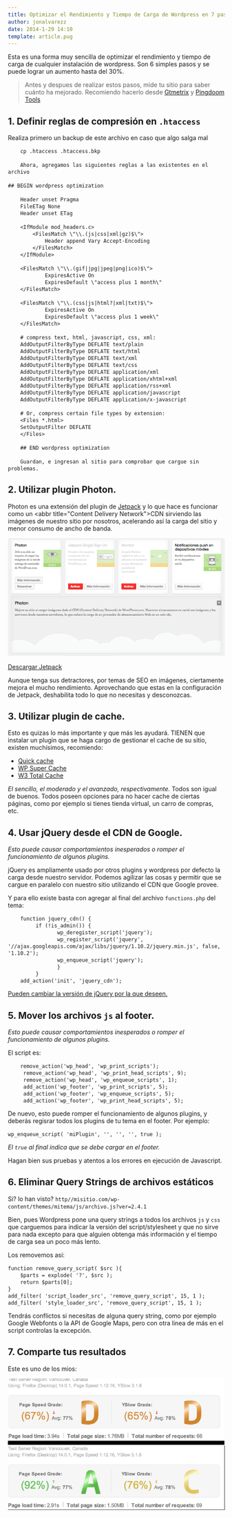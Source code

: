 ```yaml
---
title: Optimizar el Rendimiento y Tiempo de Carga de Wordpress en 7 pasos
author: jonalvarezz
date: 2014-1-29 14:10
template: article.pug
---
```


Esta es una forma muy sencilla de optimizar el rendimiento y tiempo de carga de cualquier instalación de wordpress. Son 6 simples pasos y se puede lograr un aumento hasta del 30%.

> Antes y despues de realizar estos pasos, mide tu sitio para saber cuánto ha mejorado. Recomiendo hacerlo desde [Gtmetrix](http://gtmetrix.com) y [Pingdoom Tools](http://tools.pingdom.com/fpt)

## 1. Definir reglas de compresión en `.htaccess`

Realiza primero un backup de este archivo en caso que algo salga mal

    	cp .htaccess .htaccess.bkp

    	Ahora, agregamos las siguientes reglas a las existentes en el archivo

    ## BEGIN wordpress optimization

    	Header unset Pragma
    	FileETag None
    	Header unset ETag

    	<IfModule mod_headers.c>
    		<FilesMatch \"\\.(js|css|xml|gz)$\">
    			Header append Vary Accept-Encoding
    		</FilesMatch>
    	</IfModule>

    	<FilesMatch \"\\.(gif|jpg|jpeg|png|ico)$\">
    			ExpiresActive On
    			ExpiresDefault \"access plus 1 month\"
    	</FilesMatch>

    	<FilesMatch \"\\.(css|js|html?|xml|txt)$\">
    			ExpiresActive On
    			ExpiresDefault \"access plus 1 week\"
    	</FilesMatch>

    	# compress text, html, javascript, css, xml:
    	AddOutputFilterByType DEFLATE text/plain
    	AddOutputFilterByType DEFLATE text/html
    	AddOutputFilterByType DEFLATE text/xml
    	AddOutputFilterByType DEFLATE text/css
    	AddOutputFilterByType DEFLATE application/xml
    	AddOutputFilterByType DEFLATE application/xhtml+xml
    	AddOutputFilterByType DEFLATE application/rss+xml
    	AddOutputFilterByType DEFLATE application/javascript
    	AddOutputFilterByType DEFLATE application/x-javascript

    	# Or, compress certain file types by extension:
    	<Files *.html>
    	SetOutputFilter DEFLATE
    	</Files>

    	## END wordpress optimization

    	Guardan, e ingresan al sitio para comprobar que cargue sin problemas.

## 2. Utilizar plugin Photon.

Photon es una extensión del plugin de [Jetpack](http://jetpack.me) y lo que hace es funcionar como un <abbr title=\"Content Delivery Network\">CDN</abbr> sirviendo las imágenes de nuestro sitio por nosotros, acelerando así la carga del sitio y menor consumo de ancho de banda.

![módulos Jetpack](jetpack_modules.png)

[Descargar Jetpack](http://wordpress.org/plugins/jetpack/)

Aunque tenga sus detractores, por temas de SEO en imágenes, ciertamente mejora el mucho rendimiento. Aprovechando que estas en la configuración de Jetpack, deshabilita todo lo que no necesitas y desconozcas.

## 3. Utilizar plugin de cache.

Esto es quizas lo más importante y que más les ayudará. TIENEN que instalar un plugin que se haga cargo de gestionar el cache de su sitio, existen muchísimos, recomiendo:

- [Quick cache](http://wordpress.org/plugins/quick-cache/)
- [WP Super Cache](http://wordpress.org/plugins/wp-super-cache/)
- [W3 Total Cache](http://wordpress.org/plugins/w3-total-cache/)

_El sencillo, el moderado y el avanzado, respectivamente._ Todos son igual de buenos. Todos poseen opciones para no hacer cache de ciertas páginas, como por ejemplo si tienes tienda virtual, un carro de compras, etc.

## 4. Usar jQuery desde el CDN de Google.

_Esto puede causar comportamientos inesperados o romper el funcionamiento de algunos plugins._

jQuery es ampliamente usado por otros plugins y wordpress por defecto la carga desde nuestro servidor. Podemos agilizar las cosas y permitir que se cargue en paralelo con nuestro sitio utilizando el CDN que Google provee.

Y para ello existe basta con agregar al final del archivo `functions.php` del tema:

    	function jquery_cdn() {
    		 if (!is_admin()) {
    				wp_deregister_script('jquery');
    				wp_register_script('jquery', '//ajax.googleapis.com/ajax/libs/jquery/1.10.2/jquery.min.js', false, '1.10.2');
    				wp_enqueue_script('jquery');
    				}
    		 }
    	add_action('init', 'jquery_cdn');

[Pueden cambiar la versión de jQuery por la que deseen.](https://developers.google.com/speed/libraries/devguide#jquery)

## 5. Mover los archivos `js` al footer.

_Esto puede causar comportamientos inesperados o romper el funcionamiento de algunos plugins._

El script es:

    	remove_action('wp_head', 'wp_print_scripts');
    	 remove_action('wp_head', 'wp_print_head_scripts', 9);
    	 remove_action('wp_head', 'wp_enqueue_scripts', 1);
    	 add_action('wp_footer', 'wp_print_scripts', 5);
    	 add_action('wp_footer', 'wp_enqueue_scripts', 5);
    	 add_action('wp_footer', 'wp_print_head_scripts', 5);

De nuevo, esto puede romper el funcionamiento de algunos plugins, y deberás regisrar todos los plugins de tu tema en el footer. Por ejemplo:

    wp_enqueue_script( 'miPlugin', '', '', '', true );

_El `true` al final indica que se debe cargar en el footer._

Hagan bien sus pruebas y atentos a los errores en ejecución de Javascript.

## 6. Eliminar Query Strings de archivos estáticos

Si? lo han visto? `http//misitio.com/wp-content/themes/mitema/js/archivo.js?ver=2.4.1`

Bien, pues Wordpress pone una query strings a todos los archivos `js` y `css` que carguemos para indicar la versión del script/stylesheet y que no sirve para nada excepto para que alguien obtenga más información y el tiempo de carga sea un poco más lento.

Los removemos así:

    function remove_query_script( $src ){
    	$parts = explode( '?', $src );
    	return $parts[0];
    }
    add_filter( 'script_loader_src', 'remove_query_script', 15, 1 );
    add_filter( 'style_loader_src', 'remove_query_script', 15, 1 );

Tendrás conflictos si necesitas de alguna query string, como por ejemplo Google Webfonts o la API de Google Maps, pero con otra linea de más en el script controlas la excepción.

## 7. Comparte tus resultados

Este es uno de los mios:

![Reporte optimización Wordpress 6 pasos jonalvarezz.com](gtmetrix_report_boost_wordpress.png)
